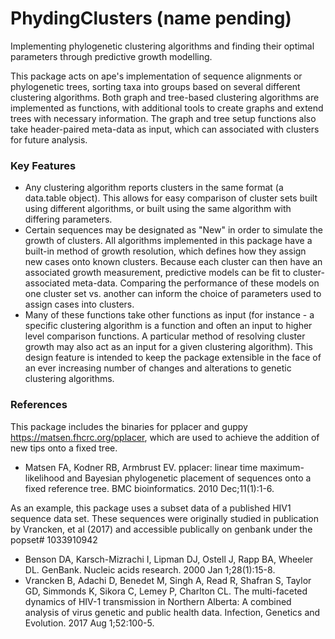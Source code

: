 # PhydingClusters (name pending)
Implementing phylogenetic clustering algorithms and finding their optimal parameters through predictive growth modelling.

This package acts on ape's implementation of sequence alignments or phylogenetic trees, sorting taxa into groups based on several different clustering algorithms.
Both graph and tree-based clustering algorithms are implemented as functions, with additional tools to create graphs and extend trees with necessary information. 
The graph and tree setup functions also take header-paired meta-data as input, which can associated with clusters for future analysis.

### Key Features
* Any clustering algorithm reports clusters in the same format (a data.table object). This allows for easy comparison of cluster sets built using different algorithms, or built using the same algorithm with differing parameters.
* Certain sequences may be designated as "New" in order to simulate the growth of clusters. All algorithms implemented in this package have a built-in method of growth resolution, which defines how they assign new cases onto known clusters. Because each cluster can then have an associated growth measurement, predictive models can be fit to cluster-associated meta-data. Comparing the performance of these models on one cluster set vs. another can inform the choice of parameters used to assign cases into clusters.
* Many of these functions take other functions as input (for instance - a specific clustering algorithm is a function and often an input to higher level comparison functions. A particular method of resolving cluster growth may also act as an input for a given clustering algorithm). This design feature is intended to keep the package extensible in the face of an ever increasing number of changes and alterations to genetic clustering algorithms.

### References
This package includes the binaries for pplacer and guppy https://matsen.fhcrc.org/pplacer, which are used to achieve the addition of new tips onto a fixed tree. 
* Matsen FA, Kodner RB, Armbrust EV. pplacer: linear time maximum-likelihood and Bayesian phylogenetic placement of sequences onto a fixed reference tree. BMC bioinformatics. 2010 Dec;11(1):1-6.

As an example, this package uses a subset data of a published HIV1 sequence data set. These sequences were originally studied in publication by Vrancken, et al (2017) and accessible publically on genbank under the popset# 1033910942
* Benson DA, Karsch-Mizrachi I, Lipman DJ, Ostell J, Rapp BA, Wheeler DL. GenBank. Nucleic acids research. 2000 Jan 1;28(1):15-8.
* Vrancken B, Adachi D, Benedet M, Singh A, Read R, Shafran S, Taylor GD, Simmonds K, Sikora C, Lemey P, Charlton CL. The multi-faceted dynamics of HIV-1 transmission in Northern Alberta: A combined analysis of virus genetic and public health data. Infection, Genetics and Evolution. 2017 Aug 1;52:100-5.
